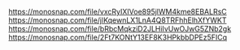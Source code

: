 https://monosnap.com/file/vxcRyIXIVoe895jlWM4kme8EBALRsC
https://monosnap.com/file/jlKqewnLX1LnA4Q8TRFhhElhXfYWKT
https://monosnap.com/file/bRbcMqkziD2JLHiIvUwOJwG5ZNb2gk
https://monosnap.com/file/2Ft7KONtY13EF8K3HPkbbDPEz5FICq